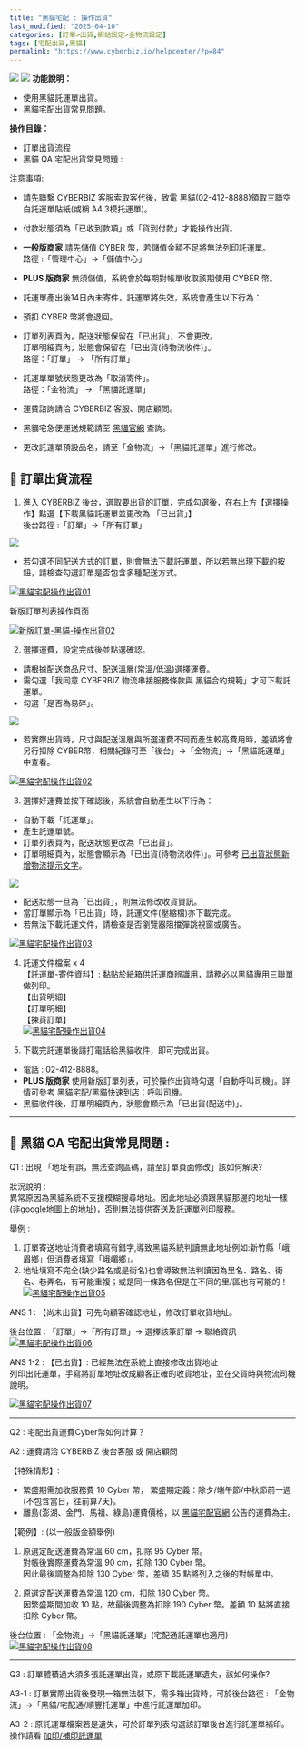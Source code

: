 ```yaml
---
title: "黑貓宅配 : 操作出貨"
last_modified: "2025-04-10"
categories: [訂單>出貨,網站設定>金物流設定]
tags: [宅配出貨,黑貓]
permalink: "https://www.cyberbiz.io/helpcenter/?p=84"
---
```


![](https://www.cyberbiz.io/helpcenter/wp-content/uploads/一般版3.png)
![](https://www.cyberbiz.io/helpcenter/wp-content/uploads/PLUS版3.png)
**功能說明：**  

* 使用黑貓託運單出貨。
* 黑貓宅配出貨常見問題。

**操作目錄：**

* 訂單出貨流程 
* 黑貓 QA 宅配出貨常見問題 :

注意事項:  

* 請先聯繫 CYBERBIZ 客服索取客代後，致電 黑貓(02-412-8888)領取三聯空白託運單貼紙(或稱 A4 3模托運單)。
* 付款狀態須為「已收到款項」或「貨到付款」才能操作出貨。 
* **一般版商家** 請先儲值 CYBER 幣，若儲值金額不足將無法列印託運單。  
路徑 :「管理中心」→「儲值中心」

* **PLUS 版商家** 無須儲值，系統會於每期對帳單收取該期使用 CYBER 幣。
* 託運單產出後14日內未寄件，託運單將失效，系統會產生以下行為： 
* 預扣 CYBER 幣將會退回。
* 訂單列表頁內，配送狀態保留在「已出貨」，不會更改。   
訂單明細頁內，狀態會保留在「已出貨(待物流收件)」。  
路徑：「訂單」 → 「所有訂單」

* 託運單單號狀態更改為「取消寄件」。  
路徑：「金物流」 → 「黑貓託運單」

* 運費諮詢請洽 CYBERBIZ 客服、開店顧問。
* 黑貓宅急便運送規範請至 [黑貓官網](https://www.t-cat.com.tw/inquire/timesheet1.aspx) 查詢。
* 更改託運單預設品名，請至「金物流」→「黑貓託運單」進行修改。



## 📌 訂單出貨流程



1. 進入 CYBERBIZ 後台，選取要出貨的訂單，完成勾選後，在右上方【選擇操作】點選【下載黑貓託運單並更改為 「已出貨」】  
後台路徑 :「訂單」→「所有訂單」  


![](https://www.cyberbiz.io/support/wp-content/uploads/fountain-pen.png)

* 若勾選不同配送方式的訂單，則會無法下載託運單，所以若無出現下載的按鈕，請檢查勾選訂單是否包含多種配送方式。

[![黑貓宅配操作出貨01](https://www.cyberbiz.io/helpcenter/wp-content/uploads/黑貓宅配操作出貨01.png)](https://www.cyberbiz.io/helpcenter/wp-content/uploads/黑貓宅配操作出貨01.png)



新版訂單列表操作頁面

[![新版訂單-黑貓-操作出貨02](https://www.cyberbiz.io/support/wp-content/uploads/新版訂單-黑貓-操作出貨02.png)](https://www.cyberbiz.io/support/wp-content/uploads/新版訂單-黑貓-操作出貨02.png)



2. 選擇運費，設定完成後並點選確認。  

* 請根據配送商品尺寸、配送溫層(常溫/低溫)選擇運費。
* 需勾選「我同意 CYBERBIZ 物流串接服務條款與 黑貓合約規範」才可下載託運單。
* 勾選「是否為易碎」。


![](https://www.cyberbiz.io/support/wp-content/uploads/fountain-pen.png)

* 若實際出貨時，尺寸與配送溫層與所選運費不同而產生較高費用時，差額將會另行扣除 CYBER幣，相關紀錄可至「後台」→「金物流」→「黑貓託運單」中查看。

[![黑貓宅配操作出貨02](https://www.cyberbiz.io/helpcenter/wp-content/uploads/黑貓宅配操作出貨02.png)](https://www.cyberbiz.io/helpcenter/wp-content/uploads/黑貓宅配操作出貨02.png)




3. 選擇好運費並按下確認後，系統會自動產生以下行為：  

* 自動下載「託運單」。
* 產生託運單號。
* 訂單列表頁內，配送狀態更改為「已出貨」。
* 訂單明細頁內，狀態會顯示為「已出貨(待物流收件)」。可參考 [已出貨狀態新增物流提示文字](https://www.cyberbiz.io/helpcenter/?p=12005)。

![](https://www.cyberbiz.io/support/wp-content/uploads/fountain-pen.png)




* 配送狀態一旦為「已出貨」，則無法修改收貨資訊。
* 當訂單顯示為「已出貨」時，託運文件(壓縮檔)亦下載完成。
* 若無法下載託運文件，請檢查是否瀏覽器阻擋彈跳視窗或廣告。

[![黑貓宅配操作出貨03](https://www.cyberbiz.io/helpcenter/wp-content/uploads/黑貓宅配操作出貨03.png)](https://www.cyberbiz.io/helpcenter/wp-content/uploads/黑貓宅配操作出貨03.png)




4. 託運文件檔案 x 4  
【託運單-寄件資料】: 黏貼於紙箱供託運商辨識用，請務必以黑貓專用三聯單做列印。  
【出貨明細】  
【訂單明細】  
【揀貨訂單】  
[![黑貓宅配操作出貨04](https://www.cyberbiz.io/helpcenter/wp-content/uploads/黑貓宅配操作出貨04.png)](https://www.cyberbiz.io/helpcenter/wp-content/uploads/黑貓宅配操作出貨04.png)




5. 下載完託運單後請打電話給黑貓收件，即可完成出貨。  

* 電話 : 02-412-8888。
* **PLUS 版商家** 使用新版訂單列表，可於操作出貨時勾選「自動呼叫司機」。詳情可參考 [黑貓宅配/黑貓快速到店：呼叫司機](https://www.cyberbiz.io/helpcenter/?p=11013)。
* 黑貓收件後，訂單明細頁內，狀態會顯示為「已出貨(配送中)」。




* * *

## 📌 黑貓 QA 宅配出貨常見問題 :



Q1 : 出現 「地址有誤，無法查詢區碼，請至訂單頁面修改」該如何解決?

狀況說明 :  
異常原因為黑貓系統不支援模糊搜尋地址。因此地址必須跟黑貓那邊的地址一樣(非google地圖上的地址)，否則無法提供寄送及託運單列印服務。  

舉例 :  

1. 訂單寄送地址消費者填寫有錯字,導致黑貓系統判讀無此地址例如:新竹縣「峨眉鄉」但消費者填寫「峨嵋鄉」。
2. 地址填寫不完全(缺少路名或是街名)也會導致無法判讀因為里名、路名、街名、巷弄名，有可能重複；或是同一條路名但是在不同的里/區也有可能的！ 
[![黑貓宅配操作出貨05](https://www.cyberbiz.io/helpcenter/wp-content/uploads/黑貓宅配操作出貨05.png)](https://www.cyberbiz.io/helpcenter/wp-content/uploads/黑貓宅配操作出貨05.png)

ANS 1 : 【尚未出貨】可先向顧客確認地址，修改訂單收貨地址。

後台位置 : 「訂單」→「所有訂單」→ 選擇該筆訂單 → 聯絡資訊
[![黑貓宅配操作出貨06](https://www.cyberbiz.io/helpcenter/wp-content/uploads/黑貓宅配操作出貨06.png)](https://www.cyberbiz.io/helpcenter/wp-content/uploads/黑貓宅配操作出貨06.png)  


ANS 1-2 : 【已出貨】: 已經無法在系統上直接修改出貨地址  
列印出託運單，手寫將訂單地址改成顧客正確的收貨地址，並在交貨時與物流司機說明。

[![黑貓宅配操作出貨07](https://www.cyberbiz.io/helpcenter/wp-content/uploads/黑貓宅配操作出貨07.png)](https://www.cyberbiz.io/helpcenter/wp-content/uploads/黑貓宅配操作出貨07.png)

* * *

Q2 : 宅配出貨運費Cyber幣如何計算？

A2 : 運費請洽 CYBERBIZ 後台客服 或 開店顧問

【特殊情形】:

* 繁盛期需加收服務費 10 Cyber 幣， 繁盛期定義：除夕/端午節/中秋節前一週(不包含當日，往前算7天)。 
* 離島(澎湖、金門、馬祖、綠島)運費價格，以 [黑貓宅配官網](http://www.t-cat.com.tw/Inquire/timesheet3.aspx) 公告的運費為主。

【範例】: (以一般版金額舉例)

1. 原選定配送運費為常溫 60 cm，扣除 95 Cyber 幣。  
對帳後實際運費為常溫 90 cm，扣除 130 Cyber 幣。  
因此最後調整為扣除 130 Cyber 幣，差額 35 點將列入之後的對帳單中。  



2. 原選定配送運費為常溫 120 cm，扣除 180 Cyber 幣。  
因繁盛期間加收 10 點，故最後調整為扣除 190 Cyber 幣。差額 10 點將直接扣除 Cyber 幣。


後台位置 : 「金物流」→「黑貓託運單」(宅配通託運單也適用)  
[![黑貓宅配操作出貨08](https://www.cyberbiz.io/helpcenter/wp-content/uploads/黑貓宅配操作出貨08.png)](https://www.cyberbiz.io/helpcenter/wp-content/uploads/黑貓宅配操作出貨08.png)

* * *

Q3 : 訂單體積過大須多張託運單出貨，或原下載託運單遺失，該如何操作?

A3-1 : 訂單實際出貨後發現一箱無法裝下，需多箱出貨時，可於後台路徑 : 「金物流」→「黑貓/宅配通/順豐托運單」中進行託運單加印。

A3-2 : 原託運單檔案若是遺失，可於訂單列表勾選該訂單後台進行託運單補印。  
操作請看 [加印/補印託運單](https://www.cyberbiz.io/helpcenter/?p=3430)



